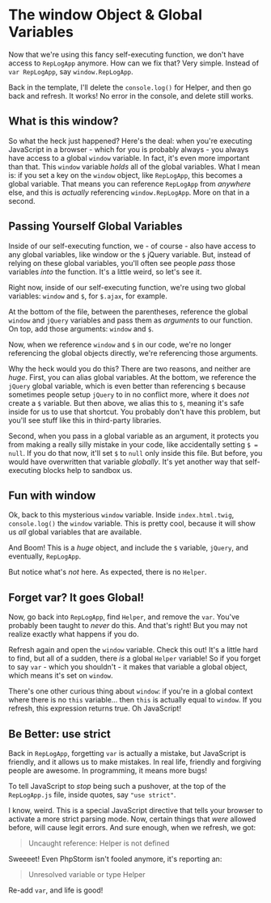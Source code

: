 # The window Object & Global Variables

Now that we're using this fancy self-executing function, we don't have access to
`RepLogApp` anymore. How can we fix that? Very simple. Instead of `var RepLogApp`,
say `window.RepLogApp`.

Back in the template, I'll delete the `console.log()` for Helper, and then go back
and refresh. It works! No error in the console, and delete still works.

## What is this window?

So what the heck just happened? Here's the deal: when you're executing JavaScript
in a browser - which for you is probably always - you always have access to a global
`window` variable. In fact, it's even more important than that. This `window` variable
*holds* all of the global variables. What I mean is: if you set a key on the `window`
object, like `RepLogApp`, this becomes a global variable. That means you can reference
`RepLogApp` from *anywhere* else, and this is *actually* referencing `window.RepLogApp`.
More on that in a second.

## Passing Yourself Global Variables

Inside of our self-executing function, we - of course - also have access to any global
variables, like window or the `$` jQuery variable. But, instead of relying on these
global variables, you'll often see people *pass* those variables *into* the function.
It's a little weird, so let's see it.

Right now, inside of our self-executing function, we're using two global variables:
`window` and `$`, for `$.ajax`, for example.

At the bottom of the file, between the parentheses, reference the global `window`
and `jQuery` variables and pass them as *arguments* to our function. On top, add
those arguments: `window` and `$`.

Now, when we reference `window` and `$` in our code, we're no longer referencing
the global objects directly, we're referencing those arguments.

Why the heck would you do this? There are two reasons, and neither are *huge*. First,
you can alias global variables. At the bottom, we reference the `jQuery` global variable,
which is even better than referencing `$` because sometimes people setup `jQuery`
to in no conflict more, where it does *not* create a `$` variable. But then above,
we alias this to `$`, meaning it's safe inside for us to use that shortcut. You probably
don't have this problem, but you'll see stuff like this in third-party libraries.

Second, when you pass in a global variable as an argument, it protects you from
making a really silly mistake in your code, like accidentally setting `$ = null`.
If you do that now, it'll set `$` to `null` only inside this file. But before, you
would have overwritten that variable *globally*. It's yet another way that self-executing
blocks help to sandbox us.

## Fun with window

Ok, back to this mysterious `window` variable. Inside `index.html.twig`, `console.log()`
the `window` variable. This is pretty cool, because it will show us *all* global
variables that are available.

And Boom! This is a *huge* object, and include the `$` variable, `jQuery`, and eventually,
`RepLogApp`.

But notice what's *not* here. As expected, there is no `Helper`. 

## Forget var? It goes Global!

Now, go back into `RepLogApp`, find `Helper`, and remove the `var`. You've probably been
taught to *never* do this. And that's right! But you may not realize exactly what
happens if you do.

Refresh again and open the `window` variable. Check this out! It's a little hard
to find, but all of a sudden, there *is* a global `Helper` variable! So if you
forget to say `var` - which you shouldn't - it makes that variable a global object,
which means it's set on `window`.

There's one other curious thing about `window`: if you're in a global context where
there is no `this` variable... then `this` is actually equal to `window`. If you
refresh, this expression returns true. Oh JavaScript!

## Be Better: use strict

Back in `RepLogApp`, forgetting `var` is actually a mistake, but JavaScript is friendly,
and it allows us to make mistakes. In real life, friendly and forgiving people are
awesome. In programming, it means more bugs!

To tell JavaScript to *stop* being such a pushover, at the top of the `RepLogApp.js`
file, inside quotes, say `"use strict"`.

I know, weird. This is a special JavaScript directive that tells your browser to
activate a more strict parsing mode. Now, certain things that *were* allowed before,
will cause legit errors. And sure enough, when we refresh, we got:

> Uncaught reference: Helper is not defined

Sweeeet! Even PhpStorm isn't fooled anymore, it's reporting an:

> Unresolved variable or type Helper

Re-add `var`, and life is good!
